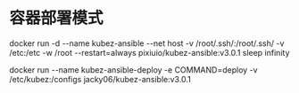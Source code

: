 # 容器部署模式

docker run -d --name kubez-ansible --net host -v /root/.ssh/:/root/.ssh/ -v /etc:/etc -w /root --restart=always pixiuio/kubez-ansible:v3.0.1 sleep infinity

docker run --name kubez-ansible-deploy -e COMMAND=deploy  -v /etc/kubez:/configs jacky06/kubez-ansible:v3.0.1
